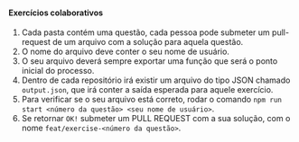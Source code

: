 #### Exercícios colaborativos

1) Cada pasta contém uma questão, cada pessoa pode submeter um pull-request de um arquivo com a solução para aquela questão.
2) O nome do arquivo deve conter o seu nome de usuário.
3) O seu arquivo deverá sempre exportar uma função que será o ponto inicial do processo.
4) Dentro de cada repositório irá existir um arquivo do tipo JSON chamado `output.json`, que irá conter a saída esperada para aquele exercício.
5) Para verificar se o seu arquivo está correto, rodar o comando `npm run start <número da questão> <seu nome de usuário>`.
6) Se retornar `OK!` submeter um PULL REQUEST com a sua solução, com o nome `feat/exercise-<número da questão>`.
